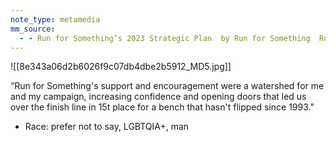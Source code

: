 ```yaml
---
note_type: metamedia
mm_source:
  - - Run for Something’s 2023 Strategic Plan  by Run for Something  Run for Something  Medium.md
---
```


![[8e343a06d2b6026f9c07db4dbe2b5912_MD5.jpg]]

“Run for Something's support and encouragement were a watershed
for me and my campaign, increasing confidence and opening doors
that led us over the finish line in 15t place for a bench that hasn't
flipped since 1993."

- Race: prefer not to say, LGBTQIA+, man

